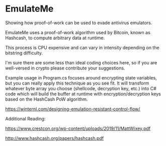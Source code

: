 # EmulateMe
Showing how proof-of-work can be used to evade antivirus emulators.

EmulateMe uses a proof-of-work algorithm used by Bitcoin, known as Hashcash, to compute arbitrary data at runtime.

This process is CPU expensive and can vary in intensity depending on the bitstring difficulty.

I'm sure there are some less than ideal coding choices here, so if you are well-versed in crypto please contribute your suggestions.

Example usage in Program.cs focuses around encrypting state variables, but you can really apply this technique as you see fit.
It will transform whatever byte array you choose (shellcode, decryption key, etc.) into C# code which will build the buffer at runtime with encryption/decryption keys based on the HashCash PoW algorithm.

https://winternl.com/designing-emulation-resistant-control-flow/


Additional Reading:

https://www.crestcon.org/wp-content/uploads/2019/11/MattWixey.pdf

http://www.hashcash.org/papers/hashcash.pdf
